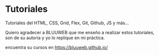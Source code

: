 # Tutoriales

Tutoriales del HTML, CSS, Grid, Flex, Git, Github, JS y más...

Quiero agradecer a BLUUWEB que me enseño a realizar estos tutoriales, son de su autoria y yo lo replique en mi práctica.

encuentra su cursos en https://bluuweb.github.io/
